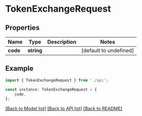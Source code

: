 # TokenExchangeRequest


## Properties

Name | Type | Description | Notes
------------ | ------------- | ------------- | -------------
**code** | **string** |  | [default to undefined]

## Example

```typescript
import { TokenExchangeRequest } from './api';

const instance: TokenExchangeRequest = {
    code,
};
```

[[Back to Model list]](../README.md#documentation-for-models) [[Back to API list]](../README.md#documentation-for-api-endpoints) [[Back to README]](../README.md)
